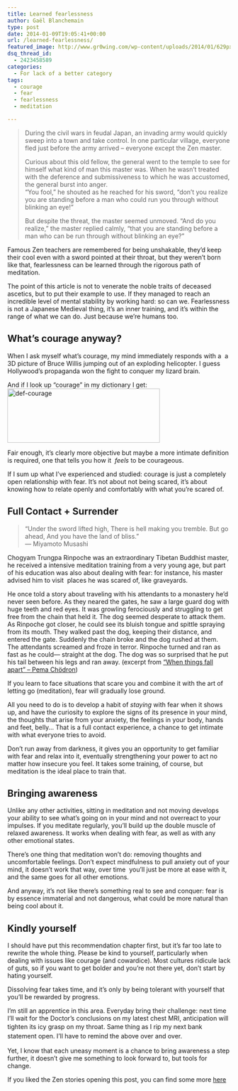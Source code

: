 ```yaml
---
title: Learned fearlessness
author: Gaël Blanchemain
type: post
date: 2014-01-09T19:05:41+00:00
url: /learned-fearlessness/
featured_image: http://www.gr0wing.com/wp-content/uploads/2014/01/629px-KharazaArch.jpg
dsq_thread_id:
  - 2423458589
categories:
  - For lack of a better category
tags:
  - courage
  - fear
  - fearlessness
  - meditation

---
```

> During the civil wars in feudal Japan, an invading army would quickly sweep into a town and take control. In one particular village, everyone fled just before the army arrived &#8211; everyone except the Zen master.
> 
> Curious about this old fellow, the general went to the temple to see for himself what kind of man this master was. When he wasn&#8217;t treated with the deference and submissiveness to which he was accustomed, the general burst into anger.  
> &#8220;You fool,&#8221; he shouted as he reached for his sword, &#8220;don&#8217;t you realize you are standing before a man who could run you through without blinking an eye!&#8221;
> 
> But despite the threat, the master seemed unmoved. &#8220;And do you realize,&#8221; the master replied calmly, &#8220;that you are standing before a man who can be run through without blinking an eye?&#8221;

Famous Zen teachers are remembered for being unshakable, they&#8217;d keep their cool even with a sword pointed at their throat, but they weren&#8217;t born like that, fearlessness can be learned through the rigorous path of meditation.

The point of this article is not to venerate the noble traits of deceased ascetics, but to put their example to use. If they managed to reach an incredible level of mental stability by working hard: so can we. Fearlessness is not a Japanese Medieval thing, it&#8217;s an inner training, and it&#8217;s within the range of what we can do. Just because we&#8217;re humans too.

## What&#8217;s courage anyway?

When I ask myself what&#8217;s courage, my mind immediately responds with a  a 3D picture of Bruce Willis jumping out of an exploding helicopter. I guess Hollywood&#8217;s propaganda won the fight to conquer my lizard brain.

And if I look up &#8220;courage&#8221; in my dictionary I get: <img class="aligncenter size-full wp-image-7179" alt="def-courage" src="http://www.gr0wing.com/wp-content/uploads/2014/01/def-courage.jpg" width="344" height="122" srcset="https://www.gr0wing.com/wp-content/uploads/2014/01/def-courage.jpg 344w, https://www.gr0wing.com/wp-content/uploads/2014/01/def-courage-300x106.jpg 300w" sizes="(max-width: 344px) 100vw, 344px" />

Fair enough, it&#8217;s clearly more objective but maybe a more intimate definition is required, one that tells you how it  _feels_ to be courageous.

If I sum up what I&#8217;ve experienced and studied: courage is just a completely open relationship with fear. It&#8217;s not about not being scared, it&#8217;s about knowing how to relate openly and comfortably with what you&#8217;re scared of.

## Full Contact + Surrender

> “Under the sword lifted high, There is hell making you tremble. But go ahead, And you have the land of bliss.”  
> ― Miyamoto Musashi

Chogyam Trungpa Rinpoche was an extraordinary Tibetan Buddhist master, he received a intensive meditation training from a very young age, but part of his education was also about dealing with fear: for instance, his master advised him to visit  places he was scared of, like graveyards.

He once told a story about traveling with his attendants to a monastery he’d never seen before. As they neared the gates, he saw a large guard dog with huge teeth and red eyes. It was growling ferociously and struggling to get free from the chain that held it. The dog seemed desperate to attack them. As Rinpoche got closer, he could see its bluish tongue and spittle spraying from its mouth. They walked past the dog, keeping their distance, and entered the gate. Suddenly the chain broke and the dog rushed at them. The attendants screamed and froze in terror. Rinpoche turned and ran as fast as he could— straight at the dog. The dog was so surprised that he put his tail between his legs and ran away. (excerpt from <a href="http://www.amazon.com/gp/product/1570629692/ref=as_li_ss_tl?ie=UTF8&camp=1789&creative=390957&creativeASIN=1570629692&linkCode=as2&tag=grotherooofha-20" target="_blank">&#8220;When things fall apart&#8221; &#8211; Pema Chödron</a>)

If you learn to face situations that scare you and combine it with the art of letting go (meditation), fear will gradually lose ground.

All you need to do is to develop a habit of _staying_ with fear when it shows up, and have the curiosity to explore the signs of its presence in your mind, the thoughts that arise from your anxiety, the feelings in your body, hands and feet, belly&#8230; That is a full contact experience, a chance to get intimate with what everyone tries to avoid.

Don&#8217;t run away from darkness, it gives you an opportunity to get familiar with fear and relax into it, eventually strengthening your power to act no matter how insecure you feel. It takes some training, of course, but meditation is the ideal place to train that.

## Bringing awareness

Unlike any other activities, sitting in meditation and not moving develops your ability to see what&#8217;s going on in your mind and not overreact to your impulses. If you meditate regularly, you&#8217;ll build up the double muscle of relaxed awareness. It works when dealing with fear, as well as with any other emotional states.

There&#8217;s one thing that meditation won&#8217;t do: removing thoughts and uncomfortable feelings. Don&#8217;t expect mindfulness to pull anxiety out of your mind, it doesn&#8217;t work that way, over time  you&#8217;ll just be more at ease with it, and the same goes for all other emotions.

And anyway, it&#8217;s not like there&#8217;s something real to see and conquer: fear is by essence immaterial and not dangerous, what could be more natural than being cool about it.

## Kindly yourself

I should have put this recommendation chapter first, but it&#8217;s far too late to rewrite the whole thing. Please be kind to yourself, particularly when dealing with issues like courage (and cowardice). Most cultures ridicule lack of guts, so if you want to get bolder and you&#8217;re not there yet, don&#8217;t start by hating yourself.

Dissolving fear takes time, and it&#8217;s only by being tolerant with yourself that you&#8217;ll be rewarded by progress.

I&#8217;m still an apprentice in this area. Everyday bring their challenge: next time I&#8217;ll wait for the Doctor&#8217;s conclusions on my latest chest MRI, anticipation will tighten its icy grasp on my throat. <span style="font-size: 14px; line-height: 1.5em;">Same thing as I rip my next bank statement open. </span><span style="font-size: 14px; line-height: 1.5em;">I&#8217;ll have to remind the above over and over.</span>

Yet, I know that each uneasy moment is a chance to bring awareness a step further, it doesn&#8217;t give me something to look forward to, but tools for change.

If you liked the Zen stories opening this post, you can find some more <a href="http://truecenterpublishing.com/zenstory/zenstory.html" target="_blank">here</a>

<!-- Mailchimp for WordPress v4.7.4 - https://wordpress.org/plugins/mailchimp-for-wp/ -->

<!-- / Mailchimp for WordPress Plugin -->